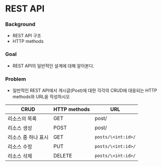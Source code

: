# REST API

### Background

- REST API 구조
- HTTP methods

### Goal

- REST API의 일반적인 설계에 대해 알아본다.

### Problem

- 일반적인 REST API에서 게시글(Post)에 대한 각각의 CRUD에 대응되는 HTTP methods와 URL을 작성하시오

| CRUD                | HTTP methods | URL                |
| ------------------- | ------------ | ------------------ |
| 리소스의 목록       | GET          | post/              |
| 리소스 생성         | POST         | post/              |
| 리소스 중 하나 표시 | GET          | `posts/\<int:id>/` |
| 리소스 수정         | PUT          | `posts/\<int:id>/` |
| 리소스 삭제         | DELETE       | `posts/\<int:id>/` |

